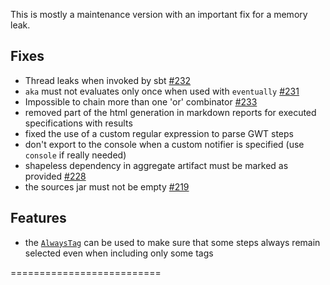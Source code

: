 This is mostly a maintenance version with an important fix for a memory leak.

## Fixes

 * Thread leaks when invoked by sbt [#232](https://github.com/etorreborre/specs2/issues/232) 
 * `aka` must not evaluates only once when used with `eventually` [#231](https://github.com/etorreborre/specs2/issues/231) 
 * Impossible to chain more than one 'or' combinator [#233](https://github.com/etorreborre/specs2/issues/233) 
 * removed part of the html generation in markdown reports for executed specifications with results
 * fixed the use of a custom regular expression to parse GWT steps
 * don't export to the console when a custom notifier is specified (use `console` if really needed)
 * shapeless dependency in aggregate artifact must be marked as provided [#228](https://github.com/etorreborre/specs2/issues/228) 
 * the sources jar must not be empty [#219](https://github.com/etorreborre/specs2/issues/219) 

## Features

 * the [`AlwaysTag`](http://etorreborre.github.io/specs2/guide/org.specs2.guide.HowTo.html#Always+tag) can be used to make sure that some steps always remain selected even when including only some tags

 ==========================

